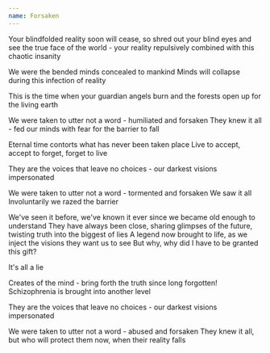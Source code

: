 ```yaml
---
name: Forsaken
---
```


Your blindfolded reality soon will cease,
so shred out your blind eyes
and see the true face of the world -
your reality repulsively combined
with this chaotic insanity

We were the bended minds
concealed to mankind
Minds will collapse
during this infection of reality

This is the time
when your guardian angels burn
and the forests open up
for the living earth

We were taken to utter not a word -
humiliated and forsaken
They knew it all -
fed our minds with fear
for the barrier to fall

Eternal time contorts
what has never been taken place
Live to accept,
accept to forget,
forget to live

They are the voices
that leave no choices -
our darkest visions impersonated

We were taken to utter not a word -
tormented and forsaken
We saw it all
Involuntarily we razed the barrier

We've seen it before,
we've known it ever since
we became old enough to understand
They have always been close,
sharing glimpses of the future,
twisting truth into the biggest of lies
A legend now brought to life,
as we inject the visions
they want us to see
But why,
why did I have to be granted this gift?

It's all a lie

Creates of the mind -
bring forth the truth
since long forgotten!
Schizophrenia is brought
into another level

They are the voices
that leave no choices -
our darkest visions impersonated

We were taken to utter not a word -
abused and forsaken
They knew it all,
but who will protect them now,
when their reality falls